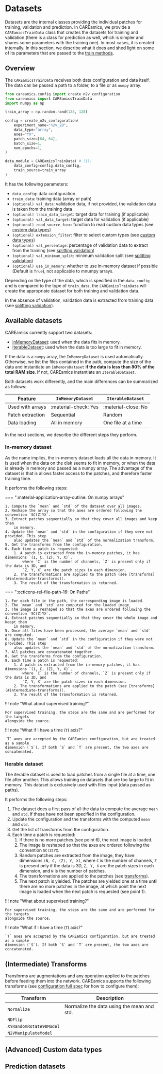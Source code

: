 # Datasets

Datasets are the internal classes providing the individual patches for training, 
validation and prediction. In CAREamics, we provide a `CAREamicsTrainData` class that 
creates the datasets for training and validation (there is a class for prediction
as well, which is simpler and shares some parameters with the training one). In most cases,
it is created internally. In this section, we describe what it does and shed light on
some of its parameters that are passed to the [train methods](training).

## Overview

The `CAREamicsTrainData` receives both data configuration and data itself. The data
can be passed a path to a folder, to a file or as `numpy` array. 


```python title="Simplest way to instantiate CAREamicsTrainData"
from careamics.config import create_n2v_configuration
from careamics import CAREamicsTrainData
import numpy as np

train_array = np.random.rand(128, 128)

config = create_n2v_configuration(
    experiment_name="n2v_2D",
    data_type="array",
    axes="YX",
    patch_size=[64, 64],
    batch_size=1,
    num_epochs=1,
)

data_module = CAREamicsTrainData( # (1)!
    data_config=config.data_config,
    train_source=train_array
)
```

It has the following parameters:

- `data_config`: data configuration
- `train_data`: training data (array or path)
- `(optional) val_data`: validation data, if not provided, the validation data is taken from the training data
- `(optional) train_data_target`: target data for training (if applicable)
- `(optional) val_data_target`: target data for validation (if applicable)
- `(optional) read_source_func`: function to read custom data types 
    (see [custom data types](advanced-custom-data-types))
- `(optional) extension_filter`: filter to select custom types
    (see [custom data types](advanced-custom-data-types))
- `(optional) val_percentage`: percentage of validation data to extract from the training
    (see [splitting validation](../training/#splitting-validation-from-training-data))
- `(optional) val_minimum_split`: minimum validation split 
    (see [splitting validation](../training/#splitting-validation-from-training-data))
- `(optional) use_in_memory`: whether to use in-memory dataset if possible (Default is `True`), 
    not applicable to mnumpy arrays.

Depending on the type of the data, which is specified in the `data_config` and
is compared to the type of `train_data`, the `CAREamicsTrainData` will create the appropriate
dataset for both training and validation data.

In the absence of validation, validation data is extracted from training data
(see [splitting validation](../training/#splitting-validation-from-training-data)).


## Available datasets

CAREamics currently support two datasets:

- [InMemoryDataset](#in-memory-dataset): used when the data fits in memory.
- [IterableDataset](#iterable-dataset): used when the data is too large to fit in memory.

If the data is a `numpy` array, the `InMemoryDataset` is used automatically. Otherwise,
we list the files contained in the path, compute the size of the data and instantiate
an `InMemoryDataset` **if the data is less than 80% of the total RAM size**. If not,
CAREamics instantiate an `IterableDataset`.

Both datasets work differently, and the main differences can be summarized as follows:

| Feature          | `InMemoryDataset`    | `IterableDataset`   |
| ---------------- | -------------------- | ------------------- |
| Used with arrays | :material-check: Yes | :material-close: No |
| Patch extraction | Sequential           | Random              |
| Data loading     | All in memory        | One file at a time  |


In the next sections, we describe the different steps they perform.


### In-memory dataset

As the name implies, the in-memory dataset loads all the data in memory. It is used when
the data on the disk seems to fit in memory, or when the data is already in memory and 
passed as a numpy array. The advantage of the dataset is that is allows faster access
to the patches, and therefore faster training time.

It performs the following steps:

=== ":material-application-array-outline: On numpy arrays"

    1. Compute the `mean` and `std` of the dataset over all images.
    2. Reshape the array so that the axes are ordered following the convention `SC(Z)YX`.
    3. Extract patches sequentially so that they cover all images and keep them
        in memory.
    4. Update the `mean` and `std` in the configuration if they were not provided. This step
        also updates the `mean` and `std` of the normalization transform.
    5. Get the transforms from the configuration.
    6. Each time a patch is requested:
        1. A patch is extracted from the in-memory patches, it has dimensions `(1, C, (Z), Y, X)`, 
            where `C` is the number of channels, `Z` is present only if the data is 3D, and
            `Z, Y, X` are the patch sizes in each dimension.
        2. The transformations are applied to the patch (see [transforms](#intermediate-transforms)).
        3. The result of the transformation is returned.


=== ":octicons-rel-file-path-16: On Paths"

    1. For each file in the path, the corresponding image is loaded.
    2. The `mean` and `std` are computed for the loaded image.
    3. The image is reshaped so that the axes are ordered following the convention `SC(Z)YX`.
    4. Extract patches sequentially so that they cover the whole image and keept them
        in memory.
    5. Once all files have been processed, the average `mean` and `std` are computed.
    6. Update the `mean` and `std` in the configuration if they were not provided. This step
        also updates the `mean` and `std` of the normalization transform.
    7. All patches are concatenated together.
    8. Get the transforms from the configuration.
    9. Each time a patch is requested:
        1. A patch is extracted from the in-memory patches, it has dimensions `(1, C, (Z), Y, X)`, 
            where `C` is the number of channels, `Z` is present only if the data is 3D, and
            `Z, Y, X` are the patch sizes in each dimension.
        2. The transformations are applied to the patch (see [transforms](#intermediate-transforms)).
        3. The result of the transformation is returned.


!!! note "What about supervised training?"

    For supervised training, the steps are the same and are performed for the targets
    alongside the source.


!!! note "What if I have a time (`T`) axis?"

    `T` axes are accepted by the CAREamics configuration, but are treated as a sample
    dimension (`S`). If both `S` and `T` are present, the two axes are concatenated.


### Iterable dataset

The iterable dataset is used to load patches from a single file at a time, one file after
another. This allows training on datasets that are too large to fit in memory. This dataset
is exclusively used with files input (data passed as paths).

It performs the following steps:

1. The dataset does a first pass of all the data to compute the average `mean` and `std`,
    if these have not been specified in the configuration.
2. Update the configuration and the transforms with the computed `mean` and `std`.
3. Get the list of transforms from the configuration.
4. Each time a patch is requested:
    1. If there is no more patches (see point 6), the next image is loaded.
    2. The image is reshaped so that the axes are ordered following the convention `SC(Z)YX`.
    4. Random patches are extracted from the image, they have dimensions `(N, C, (Z), Y, X)`, 
        where `C` is the number of channels, `Z` is present only if the data is 3D,
        `Z, Y, X` are the patch sizes in each dimension, and `N` is the number of patches.
    5. The transformations are applied to the patches (see [transforms](#intermediate-transforms)).
    6. The next patch is yielded. The patches are yielded one at a time until there are no more patches
        in the image, at which point the next image is loaded when the next patch is requested (see point 1).


!!! note "What about supervised training?"

    For supervised training, the steps are the same and are performed for the targets
    alongside the source.


!!! note "What if I have a time (`T`) axis?"

    `T` axes are accepted by the CAREamics configuration, but are treated as a sample
    dimension (`S`). If both `S` and `T` are present, the two axes are concatenated.


## (Intermediate) Transforms

Transforms are augmentations and any operation applied to the patches before feeding them
into the network. CAREamics supports the following transforms (see 
[configuration full spec](../../configuration/full_spec) for how to configure them):


| Transform         | Description  |
| ----------------- | ------------ |
| `Normalize`       | Normalize the data using the mean and std. |
| `NDFlip`       |  |
| `XYRandomRotate90Model`       |  |
| `N2VManipulateModel`       |  |

## (Advanced) Custom data types



## Prediction datasets